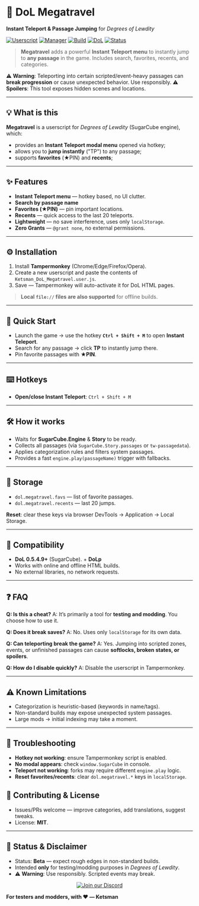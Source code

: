 # 🌌 DoL **Megatravel**

**Instant Teleport & Passage Jumping** for *Degrees of Lewdity*

[![Userscript](https://img.shields.io/badge/type-Userscript-2ea44f)](#-what-is-this)
[![Manager](https://img.shields.io/badge/manager-Tampermonkey-blue)](#-installation)
[![Build](https://img.shields.io/badge/Test%20Build-2376-7bff5f)](#-changelog)
[![DoL](https://img.shields.io/badge/DoL-0.5.4.9%2B-6f42c1)](#-compatibility)
[![Status](https://img.shields.io/badge/status-Beta-yellow)](#-status--disclaimer)

> **Megatravel** adds a powerful **Instant Teleport menu** to instantly jump to **any passage** in the game. Includes search, favorites, recents, and categories.

⚠️ **Warning**: Teleporting into certain scripted/event-heavy passages can **break progression** or cause unexpected behavior. Use responsibly.
⚠️ **Spoilers**: This tool exposes hidden scenes and locations.

---

## 💡 What is this

**Megatravel** is a userscript for *Degrees of Lewdity* (SugarCube engine), which:

* provides an **Instant Teleport modal menu** opened via hotkey;
* allows you to **jump instantly** ("TP") to any passage;
* supports **favorites** (★PIN) and **recents**;

---

## ✨ Features

* **Instant Teleport menu** — hotkey based, no UI clutter.
* **Search by passage name** 
* **Favorites (★PIN)** — pin important locations.
* **Recents** — quick access to the last 20 teleports.
* **Lightweight** — no save interference, uses only `localStorage`.
* **Zero Grants** — `@grant none`, no external permissions.

---

## ⚙️ Installation

1. Install **Tampermonkey** (Chrome/Edge/Firefox/Opera).
2. Create a new userscript and paste the contents of `Ketsman_DoL_Megatravel.user.js`.
3. Save — Tampermonkey will auto-activate it for DoL HTML pages.

> **Local `file://` files are also supported** for offline builds.



---

## 🚀 Quick Start

* Launch the game → use the hotkey **`Ctrl + Shift + M`** to open **Instant Teleport**.
* Search for any passage → click **TP** to instantly jump there.
* Pin favorite passages with **★PIN**.

---

## ⌨️ Hotkeys
* **Open/close Instant Teleport**: `Ctrl + Shift + M`
---

## 🛠 How it works

* Waits for **SugarCube.Engine** & **Story** to be ready.
* Collects all passages (via `SugarCube.Story.passages` or `tw-passagedata`).
* Applies categorization rules and filters system passages.
* Provides a fast `engine.play(passageName)` trigger with fallbacks.

---

## 🧩 Storage

* `dol.megatravel.favs` — list of favorite passages.
* `dol.megatravel.recents` — last 20 jumps.

**Reset**: clear these keys via browser DevTools → Application → Local Storage.

---

## 🔗 Compatibility

* **DoL 0.5.4.9+** (SugarCube). + **DoLp**
* Works with online and offline HTML builds.
* No external libraries, no network requests.

---

## ❓ FAQ

**Q: Is this a cheat?**
A: It’s primarily a tool for **testing and modding**. You choose how to use it.

**Q: Does it break saves?**
A: No. Uses only `localStorage` for its own data.

**Q: Can teleporting break the game?**
A: Yes. Jumping into scripted zones, events, or unfinished passages can cause **softlocks, broken states, or spoilers**.

**Q: How do I disable quickly?**
A: Disable the userscript in Tampermonkey.

---

## ⚠️ Known Limitations

* Categorization is heuristic-based (keywords in name/tags).
* Non-standard builds may expose unexpected system passages.
* Large mods → initial indexing may take a moment.

---

## 🧯 Troubleshooting

* **Hotkey not working**: ensure Tampermonkey script is enabled.
* **No modal appears**: check `window.SugarCube` in console.
* **Teleport not working**: forks may require different `engine.play` logic.
* **Reset favorites/recents**: clear `dol.megatravel.*` keys in `localStorage`.

## 🤝 Contributing & License

* Issues/PRs welcome — improve categories, add translations, suggest tweaks.
* License: **MIT**.

---

## 🧪 Status & Disclaimer

* Status: **Beta** — expect rough edges in non-standard builds.
* Intended **only** for testing/modding purposes in *Degrees of Lewdity*.
* ⚠️ **Warning**: Use responsibly. Scripted events may break.

<p align="center">
  <a href="https://discord.gg/mGpRSn9qMF" target="_blank" rel="noopener noreferrer">
    <img alt="Join our Discord" src="https://img.shields.io/badge/Join%20the%20DoL%20Modders%20Server-Discord-5865F2?logo=discord&logoColor=white" />
  </a>
</p>


**For testers and modders, with ❤️ — Ketsman**
